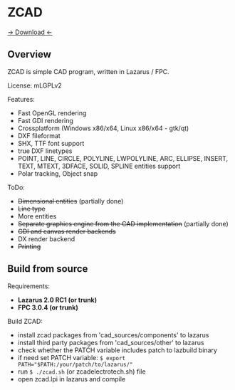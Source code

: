 # ZCAD
[→ Download ←](https://github.com/zamtmn/zcad/releases)
## Overview
ZCAD is simple CAD program, written in Lazarus / FPC.

License: mLGPLv2

Features:
* Fast OpenGL rendering
* Fast GDI rendering
* Crossplatform (Windows x86/x64, Linux x86/x64 - gtk/qt)
* DXF fileformat
* SHX, TTF font support
* true DXF linetypes
* POINT, LINE, CIRCLE, POLYLINE,  LWPOLYLINE, ARC, ELLIPSE, INSERT, TEXT, MTEXT, 3DFACE, SOLID, SPLINE entities support
* Polar tracking, Object snap

ToDo:
* ~~Dimensional entities~~ (partially done)
* ~~Line type~~
* More entities
* ~~Separate graphics engine from the CAD implementation~~ (partially done)
* ~~GDI and canvas render backends~~
* DX render backend
* ~~Printing~~

## Build from source
Requirements:

* **Lazarus 2.0 RC1 (or trunk)**
* **FPC 3.0.4 (or trunk)**

Build ZCAD:

* install zcad packages from 'cad_sources/components' to lazarus
* install third party packages from 'cad_sources/other' to lazarus
* check whether the PATCH variable includes patch to lazbuild binary
* if need set PATCH variable: `$ export PATH="$PATH:/your/patch/to/lazarus/"`
* run `$ ./zcad.sh` (or zcadelectrotech.sh) file
* open zcad.lpi in lazarus and compile
